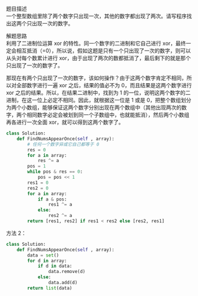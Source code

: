 
题目描述  
一个整型数组里除了两个数字只出现一次，其他的数字都出现了两次。请写程序找出这两个只出现一次的数字。  

解题思路  
利用了二进制位运算 xor 的特性。同一个数字的二进制和它自己进行 xor，最终一定会相互抵消（=0），所以说，假如这题是只有一个只出现了一次的数字，则可以从头对每个数累计进行 xor，由于出现了两次的数都抵消了，最后剩下的就是那个只出现了一次的数字了。  

那现在有两个只出现了一次的数字，该如何操作？由于这两个数字肯定不相同，所以对全部数字进行一遍 xor 之后，结果的值必不为 0，而且结果是这两个数字进行 xor 之后的结果。所以，在结果二进制中，找到为 1 的一位，说明这两个数字的二进制，在这一位上必定不相同。因此，就根据这一位是 1 或是 0，把整个数组划分为两个小数组，能够保证这两个数字分别出现在两个数组中（其他出现两次的数字，两个相同数字必定会被划到同一个子数组中，也就能抵消），然后两个小数组再各进行一次全面 xor，就可以得到这两个数字了。  


```python 
class Solution:
    def FindNumsAppearOnce(self , array):
        # 任何一个数字异或它自己都等于 0  
        res = 0 
        for a in array:
            res ^= a 
        pos = 1 
        while pos & res == 0:
            pos = pos << 1
        res1 = 0 
        res2 = 0 
        for a in array:
            if a & pos:
                res1 ^= a 
            else:
                res2 ^= a 
        return [res1, res2] if res1 < res2 else [res2, res1]
```


方法 2：  

```python 
class Solution:
    def FindNumsAppearOnce(self , array):
        data = set()
        for d in array:
            if d in data:
                data.remove(d) 
            else:
                data.add(d) 
        return list(data)
```

